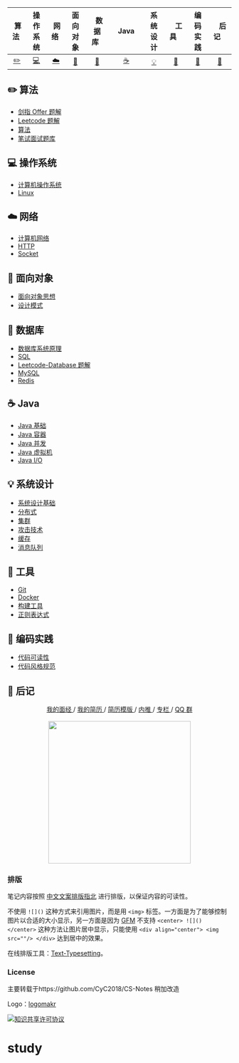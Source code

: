 
| &nbsp;算法&nbsp; | 操作系统 | &nbsp;网络&nbsp;|面向对象| &nbsp;&nbsp;数据库&nbsp;&nbsp;|&nbsp;&nbsp;&nbsp;Java&nbsp;&nbsp;&nbsp;|         系统设计| &nbsp;&nbsp;&nbsp;工具&nbsp;&nbsp;&nbsp; |编码实践| &nbsp;&nbsp;&nbsp;后记&nbsp;&nbsp;&nbsp; |
| :---: | :----: | :---: | :----: | :----: | :----: | :----: | :----: | :----: | :----: |
| [:pencil2:](#pencil2-算法) | [:computer:](#computer-操作系统) | [:cloud:](#cloud-网络) | [:art:](#art-面向对象) | [:floppy_disk:](#floppy_disk-数据库) |[:coffee:](#coffee-java)| [:bulb:](#bulb-系统设计) |[:wrench:](#wrench-工具)| [:watermelon:](#watermelon-编码实践) |[:memo:](#memo-后记)|


## :pencil2: 算法

- [剑指 Offer 题解](https://github.com/lemon1850/study/blob/master/notes/剑指%20Offer%20题解%20-%20目录.md)
- [Leetcode 题解](https://github.com/lemon1850/study/blob/master/notes/Leetcode%20题解%20-%20目录.md)
- [算法](https://github.com/lemon1850/study/blob/master/notes/算法%20-%20目录.md)
- [笔试面试题库](https://www.nowcoder.com/contestRoom?from=cyc_github)

## :computer: 操作系统

- [计算机操作系统](https://github.com/lemon1850/study/blob/master/notes/计算机操作系统%20-%20目录.md)
- [Linux](https://github.com/lemon1850/study/blob/master/notes/Linux.md)

## :cloud: 网络 

- [计算机网络](https://github.com/lemon1850/study/blob/master/notes/计算机网络%20-%20目录.md)
- [HTTP](https://github.com/lemon1850/study/blob/master/notes/HTTP.md)
- [Socket](https://github.com/lemon1850/study/blob/master/notes/Socket.md)

## :art: 面向对象

- [面向对象思想](https://github.com/lemon1850/study/blob/master/notes/面向对象思想.md)
- [设计模式](https://github.com/lemon1850/study/blob/master/notes/设计模式%20-%20目录.md)

## :floppy_disk: 数据库

- [数据库系统原理](https://github.com/lemon1850/study/blob/master/notes/数据库系统原理.md)
- [SQL](https://github.com/lemon1850/study/blob/master/db/SQL.md)
- [Leetcode-Database 题解](https://github.com/lemon1850/study/blob/master/notes/Leetcode-Database%20题解.md)
- [MySQL](https://github.com/lemon1850/study/blob/master/notes/MySQL.md)
- [Redis](https://github.com/lemon1850/study/blob/master/notes/Redis.md)

## :coffee: Java

- [Java 基础](https://github.com/lemon1850/study/blob/master/notes/Java%20基础.md)
- [Java 容器](https://github.com/lemon1850/study/blob/master/notes/Java%20容器.md)
- [Java 并发](https://github.com/lemon1850/study/blob/master/notes/Java%20并发.md)
- [Java 虚拟机](https://github.com/lemon1850/study/blob/master/notes/Java%20虚拟机.md)
- [Java I/O](https://github.com/lemon1850/study/blob/master/notes/Java%20IO.md)

## :bulb: 系统设计 

- [系统设计基础](https://github.com/lemon1850/study/blob/master/notes/系统设计基础.md)
- [分布式](https://github.com/lemon1850/study/blob/master/notes/分布式.md)
- [集群](https://github.com/lemon1850/study/blob/master/notes/集群.md)
- [攻击技术](https://github.com/lemon1850/study/blob/master/notes/攻击技术.md)
- [缓存](https://github.com/lemon1850/study/blob/master/notes/缓存.md)
- [消息队列](https://github.com/lemon1850/study/blob/master/notes/消息队列.md)

## :wrench: 工具 

- [Git](https://github.com/lemon1850/study/blob/master/notes/Git.md)
- [Docker](https://github.com/lemon1850/study/blob/master/notes/Docker.md)
- [构建工具](https://github.com/lemon1850/study/blob/master/notes/构建工具.md)
- [正则表达式](https://github.com/lemon1850/study/blob/master/notes/正则表达式.md)

## :watermelon: 编码实践 

- [代码可读性](https://github.com/lemon1850/study/blob/master/notes/代码可读性.md)
- [代码风格规范](https://github.com/lemon1850/study/blob/master/notes/代码风格规范.md)

## :memo: 后记

<div align="center">
	<a href="https://www.nowcoder.com/discuss/137593?from=cyc_github"> 我的面经 </a> / <a href="https://cyc2018.github.io"> 我的简历 </a> / <a href="https://github.com/CyC2018/Markdown-Resume"> 简历模版 </a> / <a href="https://github.com/CyC2018/Job-Recommend"> 内推 </a> / <a href="https://xiaozhuanlan.com/CyC2018"> 专栏 </a> / <a href="assets/QQ2群.png"> QQ 群</a>
	<br><br>
    <img width="320px" src="https://cs-notes-1256109796.cos.ap-guangzhou.myqcloud.com/githubio/公众号二维码-2.png"></img>
</div>



### 排版

笔记内容按照 [中文文案排版指北](https://github.com/sparanoid/chinese-copywriting-guidelines/blob/master/README.zh-CN.md) 进行排版，以保证内容的可读性。

不使用 `![]()` 这种方式来引用图片，而是用 `<img>` 标签。一方面是为了能够控制图片以合适的大小显示，另一方面是因为 [GFM](https://github.github.com/gfm/) 不支持 `<center> ![]() </center>` 这种方法让图片居中显示，只能使用 `<div align="center"> <img src=""/> </div>` 达到居中的效果。

在线排版工具：[Text-Typesetting](https://github.com/CyC2018/Text-Typesetting)。

### License

主要转载于https://github.com/CyC2018/CS-Notes 稍加改造

Logo：[logomakr](https://logomakr.com/)

<a rel="license" href="http://creativecommons.org/licenses/by-nc-sa/4.0/"><img alt="知识共享许可协议" style="border-width:0" src="https://i.creativecommons.org/l/by-nc-sa/4.0/88x31.png" /></a>

# study
